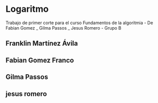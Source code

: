 # Logaritmo
Trabajo de primer corte para el curso Fundamentos de la algoritmia - De Fabian Gomez _ Gilma Passos _ Jesus Romero - Grupo B
## Franklin Martínez Ávila
## Fabian Gomez Franco
## Gilma Passos 
## jesus romero 
